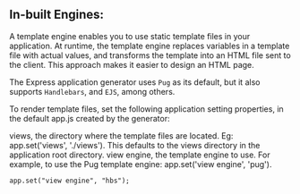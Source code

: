 ## In-built Engines:

A template engine enables you to use static template files in your application. At runtime, the template engine replaces variables in a template file with actual values, and transforms the template into an HTML file sent to the client. This approach makes it easier to design an HTML page.

The Express application generator uses `Pug` as its default, but it also supports `Handlebars`, and `EJS`, among others.

To render template files, set the following application setting properties, in the default app.js created by the generator:

views, the directory where the template files are located. Eg: app.set('views', './views'). This defaults to the views directory in the application root directory.
view engine, the template engine to use. For example, to use the Pug template engine: app.set('view engine', 'pug').

`app.set("view engine", "hbs");`